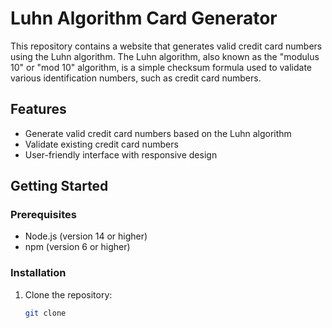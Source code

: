 # Luhn Algorithm Card Generator

This repository contains a website that generates valid credit card numbers using the Luhn algorithm. The Luhn algorithm, also known as the "modulus 10" or "mod 10" algorithm, is a simple checksum formula used to validate various identification numbers, such as credit card numbers.

## Features

- Generate valid credit card numbers based on the Luhn algorithm
- Validate existing credit card numbers
- User-friendly interface with responsive design

## Getting Started

### Prerequisites

- Node.js (version 14 or higher)
- npm (version 6 or higher)

### Installation

1. Clone the repository:
   ```sh
   git clone 